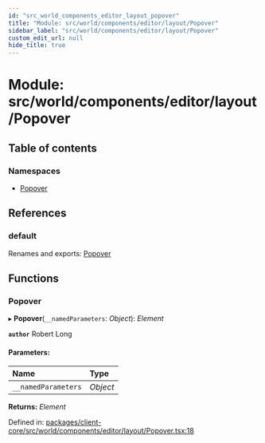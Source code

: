 ```yaml
---
id: "src_world_components_editor_layout_popover"
title: "Module: src/world/components/editor/layout/Popover"
sidebar_label: "src/world/components/editor/layout/Popover"
custom_edit_url: null
hide_title: true
---
```


# Module: src/world/components/editor/layout/Popover

## Table of contents

### Namespaces

- [Popover](src_world_components_editor_layout_popover.popover.md)

## References

### default

Renames and exports: [Popover](src_world_components_editor_layout_popover.md#popover)

## Functions

### Popover

▸ **Popover**(`__namedParameters`: *Object*): *Element*

**`author`** Robert Long

#### Parameters:

| Name | Type |
| :------ | :------ |
| `__namedParameters` | *Object* |

**Returns:** *Element*

Defined in: [packages/client-core/src/world/components/editor/layout/Popover.tsx:18](https://github.com/xr3ngine/xr3ngine/blob/7e8e151f1/packages/client-core/src/world/components/editor/layout/Popover.tsx#L18)
